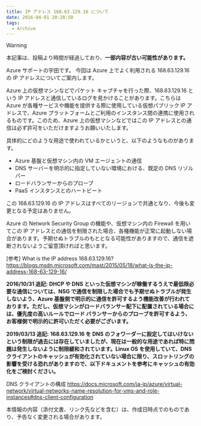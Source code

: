 ```yaml
---
title: IP アドレス 168.63.129.16 について
date: 2016-04-01 20:28:50
tags:
  - Archive
---
```

> [!WARNING]
> 本記事は、投稿より時間が経過しており、**一部内容が古い可能性があります。**

Azure サポートの宇田です。
今回は Azure 上でよく利用される 168.63.129.16 の IP アドレスについてご案内します。

Azure 上の仮想マシンなどでパケット キャプチャを行った際、168.63.129.16 という IP アドレスと通信しているログを見かけることがあります。こちらは Azure が各種サービスや機能を提供する際に使用している仮想パブリック IP アドレスで、Azure プラットフォームとご利用のインスタンス間の連携に使用されるものです。このため、Azure 上の仮想マシンなどではこの IP アドレスとの通信は必ず許可をいただけますようお願いいたします。

具体的にどのような用途で使われているかというと、以下のようなものがあります。

* Azure 基盤と仮想マシン内の VM エージェントの通信
* DNS サーバーを明示的に指定していない環境における、既定の DNS リゾルバー
* ロードバランサーからのプローブ
* PaaS インスタンスとのハートビート

この 168.63.129.16 の IP アドレスはすべてのリージョンで共通となり、今後も変更となる予定はありません。

Azure の Network Security Group の機能や、仮想マシン内の Firewall を用いてこの IP アドレスとの通信を制限された場合、各種機能が正常に起動しない場合があります。予期せぬトラブルのもととなる可能性がありますので、通信を遮断されないようご留意頂ければと思います。

[参考]
What is the IP address 168.63.129.16?
https://blogs.msdn.microsoft.com/mast/2015/05/18/what-is-the-ip-address-168-63-129-16/

**2016/10/31 追記:**
**DHCP や DNS といった仮想マシンが稼働するうえで最低限必要な通信については、NSG で通信を制限した場合でも予期せぬトラブルが発生しないよう、Azure 基盤側で明示的に通信を許可するよう機能改善が行われております。ただし、仮想マシンがロードバランサー配下に配置されている場合には、優先度の高いルールでロード バランサーからのプローブを許可するよう、お客様側で明示的に許可いただく必要がございます。**

**2019/03/13 追記:**
**168.63.129.16 を DNS のフォワーダーに設定してはいけないという制限が過去には存在していましたが、現在は一般的な用途であれば特に問題は発生しないように制限緩和されています。Linux OS を使用していて、DNS クライアントのキャッシュが有効化されていない場合に限り、スロットリングの影響を受ける恐れがありますので、以下ドキュメントを参考にキャッシュの有効化をご検討ください。**

DNS クライアントの構成
https://docs.microsoft.com/ja-jp/azure/virtual-network/virtual-networks-name-resolution-for-vms-and-role-instances#dns-client-configuration

本情報の内容（添付文書、リンク先などを含む）は、作成日時点でのものであり、予告なく変更される場合があります。
